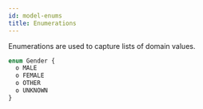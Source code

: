 ```yaml
---
id: model-enums
title: Enumerations
---
```


Enumerations are used to capture lists of domain values.

```js
enum Gender {
  o MALE
  o FEMALE
  o OTHER
  o UNKNOWN
}
```

